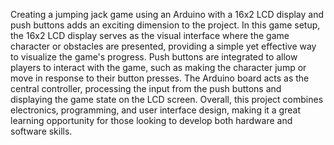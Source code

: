 Creating a jumping jack game using an Arduino with a 16x2 LCD display and push buttons adds an exciting dimension to the project. In this game setup, the 16x2 LCD display serves as the visual interface where the game character or obstacles are presented, providing a simple yet effective way to visualize the game's progress. Push buttons are integrated to allow players to interact with the game, such as making the character jump or move in response to their button presses. The Arduino board acts as the central controller, processing the input from the push buttons and displaying the game state on the LCD screen. Overall, this project combines electronics, programming, and user interface design, making it a great learning opportunity for those looking to develop both hardware and software skills.

